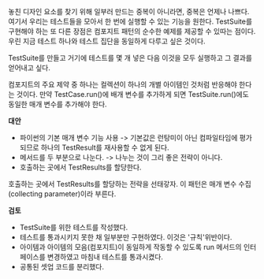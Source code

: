 놓친 디자인 요소를 찾기 위해 일부러 만드는 중복이 아니라면, 중복은 언제나 나쁘다.
여기서 우리는 테스트들을 모아서 한 번에 실행할 수 있는 기능을 원한다.
TestSuite를 구현해야 하는 또 다른 장점은 컴포지트 패턴의 순수한 예제를 제공할 수 있따는 점이다.
우린 지금 테스트 하나와 테스트 집단을 동일하게 다루고 싶은 것이다.

TestSuite를 만들고 거기에 테스트를 몇 개 넣은 다음 이것을 모두 실행하고 그 결과를 얻어내고 싶다.

컴포지트의 주요 제약 중 하나는 컬렉션이 하나의 개별 아이템인 것처럼 반응해야 한다는 것이다.
만약 TestCase.run()에 배개 변수를 추가하게 되면 TestSuite.run()에도 동일한 매개 변수를 추가해야 한다.

**대안**
- 파이썬의 기본 매개 변수 기능 사용 -> 기본값은 런탕미이 아닌 컴파일타임에 평가되므로 하나의 TestResult를 재사용할 수 없게 된다.
- 메서드를 두 부분으로 나눈다. -> 나누는 것이 그리 좋은 전략이 아니다.
- 호출하는 곳에서 TestResults를 할당한다.

호출하는 곳에서 TestResults를 할당하는 전략을 선태갛자. 이 패턴은 매개 변수 수집(collecting parameter)이라 부른다.

**검토**
- TestSuite를 위한 테스트를 작성했다.
- 테스트를 통과시키지 못한 채 일부분만 구현하였다. 이것은 '규칙'위반이다.
- 아이템과 아이템의 모음(컴포지트)이 동일하게 작동할 수 있도록 run 메서드의 인터페이스를 변경하였고 마침내 테스트를 통과시켰다.
- 공통된 셋업 코드를 분리했다.